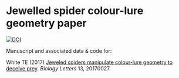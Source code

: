 # Jewelled spider colour-lure geometry paper

[![DOI](https://zenodo.org/badge/DOI/10.5281/zenodo.322463.svg)](https://doi.org/10.5281/zenodo.322463)

Manuscript and associated data & code for:

White TE (2017) [Jeweled spiders manipulate colour-lure geometry to deceive prey](http://dx.doi.org/10.1098/rsbl.2017.0027). _Biology Letters_ 13, 20170027.
